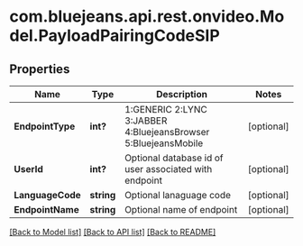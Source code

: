 # com.bluejeans.api.rest.onvideo.Model.PayloadPairingCodeSIP
## Properties

Name | Type | Description | Notes
------------ | ------------- | ------------- | -------------
**EndpointType** | **int?** | 1:GENERIC 2:LYNC 3:JABBER 4:BluejeansBrowser 5:BluejeansMobile | [optional] 
**UserId** | **int?** | Optional database id of user associated with endpoint | [optional] 
**LanguageCode** | **string** | Optional lanaguage code | [optional] 
**EndpointName** | **string** | Optional name of endpoint | [optional] 

[[Back to Model list]](../README.md#documentation-for-models) [[Back to API list]](../README.md#documentation-for-api-endpoints) [[Back to README]](../README.md)

